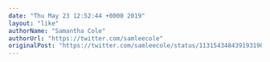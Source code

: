 ```yaml
---
date: "Thu May 23 12:52:44 +0000 2019"
layout: "like"
authorName: "Samantha Cole"
authorUrl: "https://twitter.com/samleecole"
originalPost: "https://twitter.com/samleecole/status/1131543484391931905"
---
```

